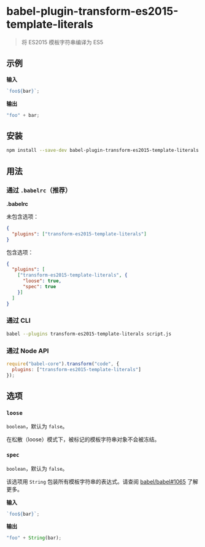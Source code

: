 # babel-plugin-transform-es2015-template-literals

> 将 ES2015 模板字符串编译为 ES5

## 示例

**输入**

```javascript
`foo${bar}`;
```

**输出**

```javascript
"foo" + bar;
```

## 安装

```sh
npm install --save-dev babel-plugin-transform-es2015-template-literals
```

## 用法

### 通过 `.babelrc`（推荐）

**.babelrc**

未包含选项：

```json
{
  "plugins": ["transform-es2015-template-literals"]
}
```

包含选项：

```json
{
  "plugins": [
    ["transform-es2015-template-literals", {
      "loose": true,
      "spec": true
    }]
  ]
}
```

### 通过 CLI

```sh
babel --plugins transform-es2015-template-literals script.js
```

### 通过 Node API

```javascript
require("babel-core").transform("code", {
  plugins: ["transform-es2015-template-literals"]
});
```

## 选项

### `loose`

`boolean`，默认为 `false`。

在松散（loose）模式下，被标记的模板字符串对象不会被冻结。

### `spec`

`boolean`，默认为 `false`。

该选项用 `String` 包装所有模板字符串的表达式。请查阅 [babel/babel#1065](https://github.com/babel/babel/issues/1065) 了解更多。

**输入**

```javascript
`foo${bar}`;
```

**输出**

```javascript
"foo" + String(bar);
```
